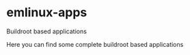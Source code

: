 # emlinux-apps
Buildroot based applications

Here you can find some complete buildroot based applications
